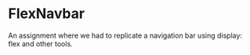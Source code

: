 # FlexNavbar

An assignment where we had to replicate a navigation bar using display: flex and other tools.
